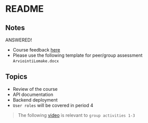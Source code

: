 # README

## Notes
ANSWERED!
- Course feedback [here](https://ojp.metropolia.fi/lomakkeet/1/lomake.html?code=VFgwMENHMzAtMzAwOQ==)
- Please use the following template for peer/group assessment `ArviointiLomake.docx`

## Topics

- Review of the course
- API documentation
- Backend deployment
- `User roles` will be covered in period 4

> The following [video](https://youtu.be/qwfE7fSVaZM) is relevant to `group activities 1-3`
